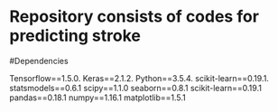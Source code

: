 # Repository consists of codes for predicting stroke

#Dependencies

Tensorflow==1.5.0.
Keras==2.1.2.
Python==3.5.4.
scikit-learn==0.19.1.
statsmodels==0.6.1
scipy==1.1.0
seaborn==0.8.1
scikit-learn==0.19.1
pandas==0.18.1
numpy==1.16.1
matplotlib==1.5.1
